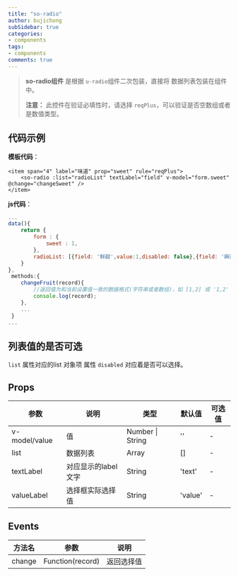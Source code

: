 ```yaml
---
title: "so-radio"
author: bujichong
subSidebar: true
categories:
- components
tags:
- components
comments: true
---
```


>**so-radio组件** 是根据 `u-radio`组件二次包装，直接将 数据列表包装在组件中。
>
>**注意：** 此控件在验证必填性时，请选择 `reqPlus`，可以验证是否空数组或者是数值类型。

## 代码示例

**模板代码**：

```vue
<item span="4" label="味道" prop="sweet" rule="reqPlus">
    <so-radio :list="radioList" textLabel="field" v-model="form.sweet" @change="changeSweet" />
</item>
```

**js代码**：

```javascript
...
data(){
    return {
        form : {
            sweet : 1,
        },
        radioList: [{field: '鲜甜',value:1,disabled: false},{field: '麻辣',value:23,disabled: false}],
    }
},
 methods:{
    changeFruit(record){
        //返回值为和当前设置值一致的数据格式(字符串或者数组)，如 [1,2] 或 '1,2'
        console.log(record);
    },
    ...
 }
...
```

##  列表值的是否可选

`list` 属性对应的list 对象项 属性 `disabled` 对应着是否可以选择。



## Props

| 参数          | 说明                | 类型             | 默认值  | 可选值 |
| ------------- | ------------------- | ---------------- | ------- | ------ |
| v-model/value | 值                  | Number \| String | ''      | -      |
| list          | 数据列表            | Array            | []      | -      |
| textLabel     | 对应显示的label文字 | String           | 'text'  | -      |
| valueLabel    | 选择框实际选择值    | String           | 'value' | -      |

## Events

| 方法名 | 参数             | 说明       |
| ------ | ---------------- | ---------- |
| change | Function(record) | 返回选择值 |

